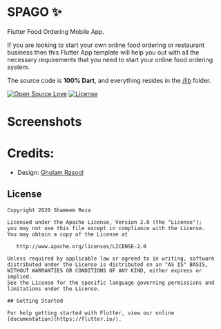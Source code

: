 # SPAGO :sparkles:
Flutter Food Ordering Mobile App.

If you are looking to start your own online food ordering or restaurant business then this Flutter App template will help you out with all the necessary requirements that you need to start your online food ordering system.

The source code is **100% Dart**, and everything resides in the [/lib](https://github.com/shameemreza/spago/tree/master/lib) folder.

[![Open Source Love](https://badges.frapsoft.com/os/v1/open-source.svg?v=102)](https://opensource.org/licenses/Apache-2.0)
[![License](https://img.shields.io/badge/license-Apache%202.0-blue.svg)](https://github.com/shameemreza/spago/blob/master/licence.txt)

# Screenshots

# Credits:

- Design: [Ghulam Rasool](https://dribbble.com/shots/14132700-Food-Mobile-App-Design)

## License

```
Copyright 2020 Shameem Reza

Licensed under the Apache License, Version 2.0 (the "License");
you may not use this file except in compliance with the License.
You may obtain a copy of the License at

   http://www.apache.org/licenses/LICENSE-2.0

Unless required by applicable law or agreed to in writing, software
distributed under the License is distributed on an "AS IS" BASIS,
WITHOUT WARRANTIES OR CONDITIONS OF ANY KIND, either express or implied.
See the License for the specific language governing permissions and
limitations under the License.

## Getting Started

For help getting started with Flutter, view our online
[documentation](https://flutter.io/).
```
